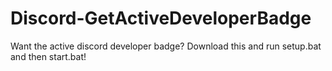 # Discord-GetActiveDeveloperBadge
Want the active discord developer badge? Download this and run setup.bat and then start.bat!
